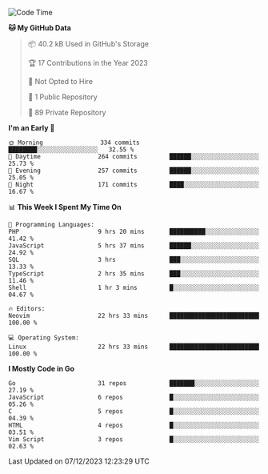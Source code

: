 
<!--START_SECTION:waka-->
![Code Time](http://img.shields.io/badge/Code%20Time-4%2C373%20hrs%2032%20mins-blue)

**🐱 My GitHub Data** 

> 📦 40.2 kB Used in GitHub's Storage 
 > 
> 🏆 17 Contributions in the Year 2023
 > 
> 🚫 Not Opted to Hire
 > 
> 📜 1 Public Repository 
 > 
> 🔑 89 Private Repository 
 > 
**I'm an Early 🐤** 

```text
🌞 Morning                334 commits         ████████░░░░░░░░░░░░░░░░░   32.55 % 
🌆 Daytime                264 commits         ██████░░░░░░░░░░░░░░░░░░░   25.73 % 
🌃 Evening                257 commits         ██████░░░░░░░░░░░░░░░░░░░   25.05 % 
🌙 Night                  171 commits         ████░░░░░░░░░░░░░░░░░░░░░   16.67 % 
```


📊 **This Week I Spent My Time On** 

```text
💬 Programming Languages: 
PHP                      9 hrs 20 mins       ██████████░░░░░░░░░░░░░░░   41.42 % 
JavaScript               5 hrs 37 mins       ██████░░░░░░░░░░░░░░░░░░░   24.92 % 
SQL                      3 hrs               ███░░░░░░░░░░░░░░░░░░░░░░   13.33 % 
TypeScript               2 hrs 35 mins       ███░░░░░░░░░░░░░░░░░░░░░░   11.46 % 
Shell                    1 hr 3 mins         █░░░░░░░░░░░░░░░░░░░░░░░░   04.67 % 

🔥 Editors: 
Neovim                   22 hrs 33 mins      █████████████████████████   100.00 % 

💻 Operating System: 
Linux                    22 hrs 33 mins      █████████████████████████   100.00 % 
```

**I Mostly Code in Go** 

```text
Go                       31 repos            ███████░░░░░░░░░░░░░░░░░░   27.19 % 
JavaScript               6 repos             █░░░░░░░░░░░░░░░░░░░░░░░░   05.26 % 
C                        5 repos             █░░░░░░░░░░░░░░░░░░░░░░░░   04.39 % 
HTML                     4 repos             █░░░░░░░░░░░░░░░░░░░░░░░░   03.51 % 
Vim Script               3 repos             █░░░░░░░░░░░░░░░░░░░░░░░░   02.63 % 
```




 Last Updated on 07/12/2023 12:23:29 UTC
<!--END_SECTION:waka-->
